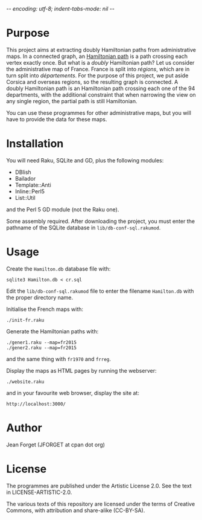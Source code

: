 -*- encoding: utf-8; indent-tabs-mode: nil -*-

Purpose
=======

This  project  aims  at   extracting  doubly  Hamiltonian  paths  from
administrative maps. In a connected graph, an
[Hamiltonian path](https://mathworld.wolfram.com/HamiltonianPath.html)
is a  path crossing each vertex  exactly once. But what  is a _doubly_
Hamiltonian path?  Let us consider  the administrative map  of France.
France  is  split  into  _régions_,  which  are  in  turn  split  into
_départements_. For the purpose of  this project, we put aside Corsica
and overseas  regions, so the  resulting graph is connected.  A doubly
Hamiltonian path  is an Hamiltonian path  crossing each one of  the 94
departments, with  the additional  constraint that when  narrowing the
view on any single region, the partial path is still Hamiltonian.

You can  use these programmes  for other administrative maps,  but you
will have to provide the data for these maps.

Installation
============

You will need Raku, SQLite and GD, plus the following modules:

* DBIish
* Bailador
* Template::Anti
* Inline::Perl5
* List::Util

and the Perl 5 GD module (not the Raku one).

Some assembly required. After downloading  the project, you must enter
the  pathname of  the  SQLite  database in  `lib/db-conf-sql.rakumod`.

Usage
=====

Create the `Hamilton.db` database file with:

```
sqlite3 Hamilton.db < cr.sql
```

Edit  the   `lib/db-conf-sql.rakumod`  file  to  enter   the  filename
`Hamilton.db` with the proper directory name.

Initialise the French maps with:

```
./init-fr.raku
```

Generate the Hamiltonian paths with:

```
./gener1.raku --map=fr2015
./gener2.raku --map=fr2015
```

and the same thing with `fr1970` and `frreg`.

Display the maps as HTML pages by running the webserver:

```
./website.raku
```

and in your favourite web browser, display the site at:

```
http://localhost:3000/
```

Author
======

Jean Forget (JFORGET at cpan dot org)

License
=======

The programmes are  published under the Artistic License  2.0. See the
text in LICENSE-ARTISTIC-2.0.

The various texts  of this repository are licensed under  the terms of
Creative Commons, with attribution and share-alike (CC-BY-SA).


